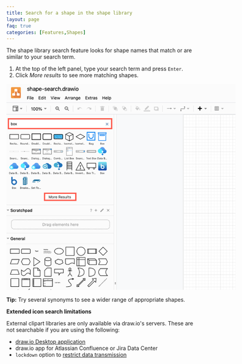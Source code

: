 ```yaml
---
title: Search for a shape in the shape library
layout: page
faq: true
categories: [Features,Shapes]
---
```


The shape library search feature looks for shape names that match or are similar to your search term.

1. At the top of the left panel, type your search term and press ``Enter``.
2. Click _More results_ to see more matching shapes. 

<img src="/assets/img/blog/shape-search.png" style="width=100%;max-width:600px;height:auto;" alt="Search for shapes in the left panel">

**Tip:** Try several synonyms to see a wider range of appropriate shapes.

**Extended icon search limitations**

External clipart libraries are only available via draw.io's servers. These are not searchable if you are using the following:
* [draw.io Desktop application](https://get.diagrams.net/)
* draw.io app for Atlassian Confluence or Jira Data Center
* ``lockdown`` option to [restrict data transmission](/blog/data-governance-lockdown.html)